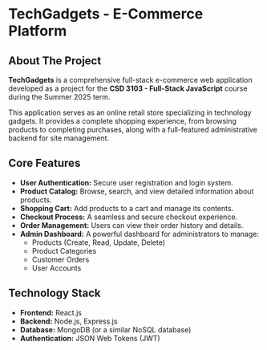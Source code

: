 
# TechGadgets - E-Commerce Platform

## About The Project

**TechGadgets** is a comprehensive full-stack e-commerce web application developed as a project for the **CSD 3103 - Full-Stack JavaScript** course during the Summer 2025 term.

This application serves as an online retail store specializing in technology gadgets. It provides a complete shopping experience, from browsing products to completing purchases, along with a full-featured administrative backend for site management.

## Core Features

*   **User Authentication:** Secure user registration and login system.
*   **Product Catalog:** Browse, search, and view detailed information about products.
*   **Shopping Cart:** Add products to a cart and manage its contents.
*   **Checkout Process:** A seamless and secure checkout experience.
*   **Order Management:** Users can view their order history and details.
*   **Admin Dashboard:** A powerful dashboard for administrators to manage:
    *   Products (Create, Read, Update, Delete)
    *   Product Categories
    *   Customer Orders
    *   User Accounts

## Technology Stack

*   **Frontend:** React.js
*   **Backend:** Node.js, Express.js
*   **Database:** MongoDB (or a similar NoSQL database)
*   **Authentication:** JSON Web Tokens (JWT)
